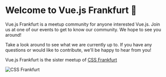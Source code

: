 # Welcome to Vue.js Frankfurt :tada:

Vue.js Frankfurt is a meetup community for anyone interested Vue.js. Join us at one of our events to get to know our community. We hope to see you around!

<!-- TODO: Add Frank the Furt bio -->

Take a look around to see what we are currently up to. If you have any questions or would like to contribute, we'll be happy to hear from you!

<!-- TODO: Add Community Selfie -->

Vue.js Frankfurt is the sister meetup of [CSS Frankfurt](https://cssfrankfurt.de)

![CSS Frankfurt](/cssfrankfurt.svg)